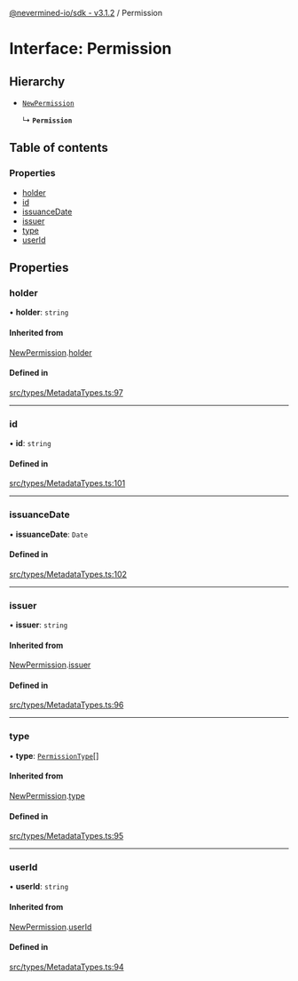 [@nevermined-io/sdk - v3.1.2](../code-reference.md) / Permission

# Interface: Permission

## Hierarchy

- [`NewPermission`](NewPermission.md)

  ↳ **`Permission`**

## Table of contents

### Properties

- [holder](Permission.md#holder)
- [id](Permission.md#id)
- [issuanceDate](Permission.md#issuancedate)
- [issuer](Permission.md#issuer)
- [type](Permission.md#type)
- [userId](Permission.md#userid)

## Properties

### holder

• **holder**: `string`

#### Inherited from

[NewPermission](NewPermission.md).[holder](NewPermission.md#holder)

#### Defined in

[src/types/MetadataTypes.ts:97](https://github.com/nevermined-io/sdk-js/blob/6b4486ecca78fa881cb604506453077da39efd8e/src/types/MetadataTypes.ts#L97)

---

### id

• **id**: `string`

#### Defined in

[src/types/MetadataTypes.ts:101](https://github.com/nevermined-io/sdk-js/blob/6b4486ecca78fa881cb604506453077da39efd8e/src/types/MetadataTypes.ts#L101)

---

### issuanceDate

• **issuanceDate**: `Date`

#### Defined in

[src/types/MetadataTypes.ts:102](https://github.com/nevermined-io/sdk-js/blob/6b4486ecca78fa881cb604506453077da39efd8e/src/types/MetadataTypes.ts#L102)

---

### issuer

• **issuer**: `string`

#### Inherited from

[NewPermission](NewPermission.md).[issuer](NewPermission.md#issuer)

#### Defined in

[src/types/MetadataTypes.ts:96](https://github.com/nevermined-io/sdk-js/blob/6b4486ecca78fa881cb604506453077da39efd8e/src/types/MetadataTypes.ts#L96)

---

### type

• **type**: [`PermissionType`](../enums/PermissionType.md)[]

#### Inherited from

[NewPermission](NewPermission.md).[type](NewPermission.md#type)

#### Defined in

[src/types/MetadataTypes.ts:95](https://github.com/nevermined-io/sdk-js/blob/6b4486ecca78fa881cb604506453077da39efd8e/src/types/MetadataTypes.ts#L95)

---

### userId

• **userId**: `string`

#### Inherited from

[NewPermission](NewPermission.md).[userId](NewPermission.md#userid)

#### Defined in

[src/types/MetadataTypes.ts:94](https://github.com/nevermined-io/sdk-js/blob/6b4486ecca78fa881cb604506453077da39efd8e/src/types/MetadataTypes.ts#L94)
